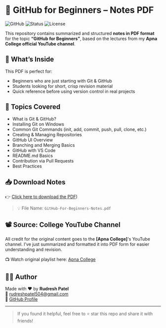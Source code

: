 # 📘 GitHub for Beginners – Notes PDF

![GitHub](https://img.shields.io/badge/Platform-YouTube-red?logo=youtube)
![Status](https://img.shields.io/badge/Status-Completed-brightgreen)
![License](https://img.shields.io/badge/License-MIT-blue)

This repository contains summarized and structured **notes in PDF format** for the topic **“GitHub for Beginners”**, based on the lectures from my **Apna College official YouTube channel**.

## 🧠 What’s Inside

This PDF is perfect for:
- Beginners who are just starting with Git & GitHub
- Students looking for short, crisp revision material
- Quick reference before using version control in real projects

## 📄 Topics Covered

- What is Git & GitHub?
- Installing Git on Windows
- Common Git Commands (init, add, commit, push, pull, clone, etc.)
- Creating & Managing Repositories
- GitHub UI Overview
- Branching and Merging Basics
- GitHub with VS Code
- README.md Basics
- Contribution via Pull Requests
- Best Practices

## 📥 Download Notes

👉 [Click here to download the PDF]([.git_github_notes.pdf))

> 💡 File Name: `GitHub-For-Beginners-Notes.pdf`

## 📽️ Source: College YouTube Channel

All credit for the original content goes to the **[Apna College]**'s YouTube channel. I’ve just summarized and formatted it into PDF form for easier understanding and revision.

📺 Watch original playlist here: [Apna College](https://youtu.be/Ez8F0nW6S-w?si=mJsZaNA1MjiHrHY1)

## 🙋‍♂️ Author

Made with ❤️ by **Rudresh Patel**  
📧 [rudreshpatel504@gmail.com](mailto:rudreshpatel504@gmail.com)  
🔗 [GitHub Profile](https://github.com/rudresh05)

---

> If you found it helpful, feel free to ⭐️ star this repo and share it with friends!
